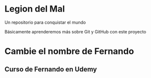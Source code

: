 # Legion del Mal
Un repositorio para conquistar el mundo

Básicamente aprenderemos más sobre Git y GitHub con este proyecto


# Cambie el nombre de Fernando 


## Curso de Fernando en Udemy
